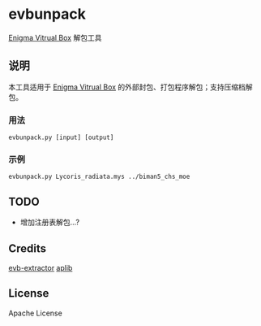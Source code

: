 # evbunpack
[Enigma Vitrual Box](https://enigmaprotector.com/) 解包工具

## 说明
本工具适用于 [Enigma Vitrual Box](https://enigmaprotector.com/) 的外部封包、打包程序解包；支持压缩档解包。

### 用法
	evbunpack.py [input] [output]

### 示例
	evbunpack.py Lycoris_radiata.mys ../biman5_chs_moe

## TODO
- 增加注册表解包...?

## Credits
[evb-extractor](https://github.com/EVBExtractor/evb-extractor)
[aplib](https://github.com/snemes/aplib)

## License
Apache License
